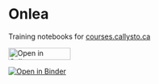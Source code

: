 # Onlea
Training notebooks for [courses.callysto.ca](https://courses.callysto.ca)

<a href="https://hub.callysto.ca/jupyter/hub/user-redirect/git-pull?repo=https%3A%2F%2Fgithub.com%2Fcallysto%2Fonline-courses&branch=master&subPath=First_Notebook.ipynb&depth=1" target="_parent"><img src="https://raw.githubusercontent.com/callysto/curriculum-notebooks/master/open-in-callysto-button.svg?sanitize=true" width="123" height="24" alt="Open in Callysto"/></a>

[![Open in Binder](https://mybinder.org/badge_logo.svg)](https://mybinder.org/v2/gh/callysto/online-courses/master?filepath=First_Notebook.ipynb)